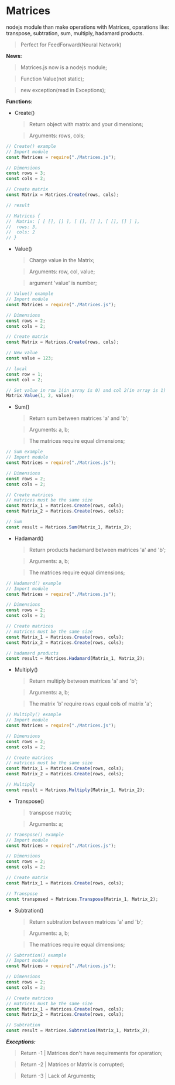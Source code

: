 # Matrices
nodejs module than make operations with Matrices, oparations like: transpose, subtration, sum, multiply, hadamard products.
>Perfect for FeedForward(Neural Network)

**News:**
  >Matrices.js now is a nodejs module;

  > Function Value(not static);
  
  >new exception(read in Exceptions);

**Functions:**

* Create()
  >Return object with matrix and your dimensions;
  
  >Arguments: rows, cols;
```js
// Create() example
// Import module
const Matrices = require("./Matrices.js");

// Dimensions
const rows = 3;
const cols = 2;

// Create matrix
const Matrix = Matrices.Create(rows, cols);

// result

// Matrices {
//  Matrix: [ [ [], [] ], [ [], [] ], [ [], [] ] ],
//  rows: 3,
//  cols: 2
// }

```
* Value()
  >Charge value in the Matrix;

  >Arguments: row, col, value;

  >argument 'value' is number;
```js
// Value() example
// Import module
const Matrices = require("./Matrices.js");

// Dimensions
const rows = 2;
const cols = 2;

// Create matrix
const Matrix = Matrices.Create(rows, cols);

// New value
const value = 123;

// local
const row = 1;
const col = 2;

// Set value in row 1(in array is 0) and col 2(in array is 1)
Matrix.Value(1, 2, value);

```
* Sum()
  >Return sum between matrices 'a' and 'b';
  
  >Arguments: a, b;
  
  >The matrices require equal dimensions;
```js
// Sum example
// Import module
const Matrices = require("./Matrices.js");

// Dimensions
const rows = 2;
const cols = 2;

// Create matrices
// matrices must be the same size
const Matrix_1 = Matrices.Create(rows, cols);
const Matrix_2 = Matrices.Create(rows, cols);

// Sum
const result = Matrices.Sum(Matrix_1, Matrix_2);

```
* Hadamard()
  >Return products hadamard between matrices 'a' and 'b';
  
  >Arguments: a, b;
  
  >The matrices require equal dimensions;
```js
// Hadamard() example
// Import module
const Matrices = require("./Matrices.js");

// Dimensions
const rows = 2;
const cols = 2;

// Create matrices
// matrices must be the same size
const Matrix_1 = Matrices.Create(rows, cols);
const Matrix_2 = Matrices.Create(rows, cols);

// hadamard products
const result = Matrices.Hadamard(Matrix_1, Matrix_2);

```
* Multiply()
  >Return multiply between matrices 'a' and 'b';
  
  >Arguments: a, b;

  >The matrix 'b' require rows equal cols of matrix 'a';
```js
// Multiply() example
// Import module
const Matrices = require("./Matrices.js");

// Dimensions
const rows = 2;
const cols = 2;

// Create matrices
// matrices must be the same size
const Matrix_1 = Matrices.Create(rows, cols);
const Matrix_2 = Matrices.Create(rows, cols);

// Multiply
const result = Matrices.Multiply(Matrix_1, Matrix_2);

```
* Transpose()
  >transpose matrix;
  
  >Arguments: a;
```js
// Transpose() example
// Import module
const Matrices = require("./Matrices.js");

// Dimensions
const rows = 2;
const cols = 2;

// Create matrix
const Matrix_1 = Matrices.Create(rows, cols);

// Transpose
const transposed = Matrices.Transpose(Matrix_1, Matrix_2);

```
* Subtration()
  >Return subtration between matrices 'a' and 'b';
  
  >Arguments: a, b;
  
  >The matrices require equal dimensions;
```js
// Subtration() example
// Import module
const Matrices = require("./Matrices.js");

// Dimensions
const rows = 2;
const cols = 2;

// Create matrices
// matrices must be the same size
const Matrix_1 = Matrices.Create(rows, cols);
const Matrix_2 = Matrices.Create(rows, cols);

// Subtration
const result = Matrices.Subtration(Matrix_1, Matrix_2);

```
***Exceptions:***

  >Return -1 | Matrices don't have requirements for operation;

  >Return -2 | Matrices or Matrix is corrupted;

  >Return -3 | Lack of Arguments;
